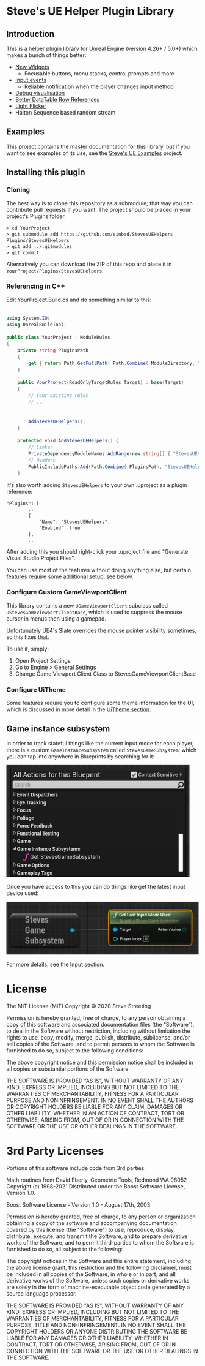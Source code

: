 # Steve's UE Helper Plugin Library

## Introduction

This is a helper plugin library for [Unreal Engine](https://www.unrealengine.com) (version 4.26+ / 5.0+)
which makes a bunch of things better:

* [New Widgets](doc/Widgets.md)
  * Focusable buttons, menu stacks, control prompts and more
* [Input events](doc/Input.md)
  * Reliable notification when the player changes input method
* [Debug visualisation](https://www.stevestreeting.com/2021/09/14/ue4-editor-visualisation-helper/)
* [Better DataTable Row References](https://www.stevestreeting.com/2023/10/06/a-better-unreal-datatable-row-picker/)
* [Light Flicker](doc/LightFlicker.md)
* Halton Sequence based random stream

## Examples

This project contains the master documentation for this library, but if you want
to see examples of its use, see the [Steve's UE Examples](https://github.com/sinbad/StevesUEExamples) project.


## Installing this plugin

### Cloning

The best way is to clone this repository as a submodule; that way you can contribute
pull requests if you want. The project should be placed in your project's Plugins folder.

```
> cd YourProject
> git submodule add https://github.com/sinbad/StevesUEHelpers Plugins/StevesUEHelpers
> git add ../.gitmodules
> git commit
```

Alternatively you can download the ZIP of this repo and place it in 
`YourProject/Plugins/StevesUEHelpers`.

### Referencing in C++

Edit YourProject.Build.cs and do something similar to this:

```csharp

using System.IO;
using UnrealBuildTool;

public class YourProject : ModuleRules
{
	private string PluginsPath
	{
		get { return Path.GetFullPath( Path.Combine( ModuleDirectory, "../../Plugins/" ) ); }
	}

	public YourProject(ReadOnlyTargetRules Target) : base(Target)
	{
        // Your existing rules
        // ...


		AddStevesUEHelpers();
	}

	protected void AddStevesUEHelpers() {
		// Linker
		PrivateDependencyModuleNames.AddRange(new string[] { "StevesUEHelpers" });
		// Headers
		PublicIncludePaths.Add(Path.Combine( PluginsPath, "StevesUEHelpers", "Source", "StevesUEHelpers", "Public"));
	}

```

It's also worth adding `StevesUEHelpers` to your own .uproject as a plugin reference:

```
"Plugins": [
		...
		{
			"Name": "StevesUEHelpers",
			"Enabled": true
		},
		...

```

After adding this you should right-click your .uproject file and "Generate Visual
Studio Project Files". 

You can use most of the features without doing anything else, but certain features
require some additional setup, see below.

### Configure Custom GameViewportClient

This library contains a new `UGameViewportClient` subclass called `UStevesGameViewportClientBase`,
which is used to suppress the mouse cursor in menus then using a gamepad.

Unfortunately UE4's Slate overrides the mouse pointer visibility sometimes, so
this fixes that.

To use it, simply:

1. Open Project Settings
1. Go to Engine > General Settings
1. Change Game Viewport Client Class to StevesGameViewportClientBase

### Configure UiTheme

Some features require you to configure some theme information for the UI, which 
is discussed in more detail in the [UiTheme section](./doc/UiTheme.md).

## Game instance subsystem

In order to track stateful things like the current input mode for each player, 
there is a custom `GameInstanceSubsystem` called `StevesGameSubsystem`, which 
you can tap into anywhere in Blueprints by searching for it:

![Game Instance Subsystem](./Resources/gameinstance.png)

Once you have access to this you can do things like get the latest input device used:

![Game Instance Subsystem](./Resources/lastinput.png)

For more details, see the [Input section](doc/Input.md).

# License

The MIT License (MIT)
Copyright © 2020 Steve Streeting

Permission is hereby granted, free of charge, to any person obtaining a copy of this software and associated documentation files (the “Software”), to deal in the Software without restriction, including without limitation the rights to use, copy, modify, merge, publish, distribute, sublicense, and/or sell copies of the Software, and to permit persons to whom the Software is furnished to do so, subject to the following conditions:

The above copyright notice and this permission notice shall be included in all copies or substantial portions of the Software.

THE SOFTWARE IS PROVIDED “AS IS”, WITHOUT WARRANTY OF ANY KIND, EXPRESS OR IMPLIED, INCLUDING BUT NOT LIMITED TO THE WARRANTIES OF MERCHANTABILITY, FITNESS FOR A PARTICULAR PURPOSE AND NONINFRINGEMENT. IN NO EVENT SHALL THE AUTHORS OR COPYRIGHT HOLDERS BE LIABLE FOR ANY CLAIM, DAMAGES OR OTHER LIABILITY, WHETHER IN AN ACTION OF CONTRACT, TORT OR OTHERWISE, ARISING FROM, OUT OF OR IN CONNECTION WITH THE SOFTWARE OR THE USE OR OTHER DEALINGS IN THE SOFTWARE.

# 3rd Party Licenses

Portions of this software include code from 3rd parties:

Math routines from David Eberly, Geometric Tools, Redmond WA 98052
Copyright (c) 1998-2021
Distributed under the Boost Software License, Version 1.0.

Boost Software License - Version 1.0 - August 17th, 2003

Permission is hereby granted, free of charge, to any person or organization
obtaining a copy of the software and accompanying documentation covered by
this license (the "Software") to use, reproduce, display, distribute,
execute, and transmit the Software, and to prepare derivative works of the
Software, and to permit third-parties to whom the Software is furnished to
do so, all subject to the following:

The copyright notices in the Software and this entire statement, including
the above license grant, this restriction and the following disclaimer,
must be included in all copies of the Software, in whole or in part, and
all derivative works of the Software, unless such copies or derivative
works are solely in the form of machine-executable object code generated by
a source language processor.

THE SOFTWARE IS PROVIDED "AS IS", WITHOUT WARRANTY OF ANY KIND, EXPRESS OR
IMPLIED, INCLUDING BUT NOT LIMITED TO THE WARRANTIES OF MERCHANTABILITY,
FITNESS FOR A PARTICULAR PURPOSE, TITLE AND NON-INFRINGEMENT. IN NO EVENT
SHALL THE COPYRIGHT HOLDERS OR ANYONE DISTRIBUTING THE SOFTWARE BE LIABLE
FOR ANY DAMAGES OR OTHER LIABILITY, WHETHER IN CONTRACT, TORT OR OTHERWISE,
ARISING FROM, OUT OF OR IN CONNECTION WITH THE SOFTWARE OR THE USE OR OTHER
DEALINGS IN THE SOFTWARE.

